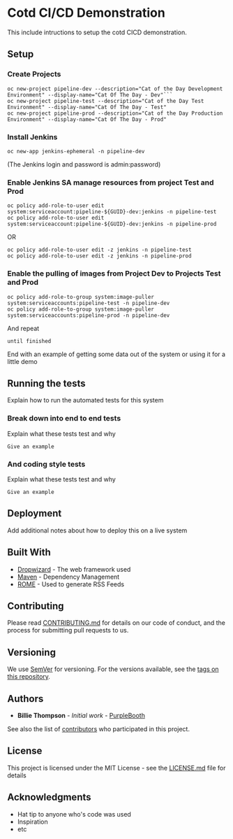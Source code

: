 # Cotd CI/CD Demonstration

This include intructions to setup the cotd CICD demonstration.

## Setup

### Create Projects
```
oc new-project pipeline-dev --description="Cat of the Day Development Environment" --display-name="Cat Of The Day - Dev"```
oc new-project pipeline-test --description="Cat of the Day Test Environment" --display-name="Cat Of The Day - Test"
oc new-project pipeline-prod --description="Cat of the Day Production Environment" --display-name="Cat Of The Day - Prod"
```

### Install Jenkins
```
oc new-app jenkins-ephemeral -n pipeline-dev
```

(The Jenkins login and password is admin:password)

### Enable Jenkins SA manage resources from project Test and Prod
```
oc policy add-role-to-user edit system:serviceaccount:pipeline-${GUID}-dev:jenkins -n pipeline-test
oc policy add-role-to-user edit system:serviceaccount:pipeline-${GUID}-dev:jenkins -n pipeline-prod
```
OR
```
oc policy add-role-to-user edit -z jenkins -n pipeline-test
oc policy add-role-to-user edit -z jenkins -n pipeline-prod
```

### Enable the pulling of images from Project Dev to Projects Test and Prod
```
oc policy add-role-to-group system:image-puller system:serviceaccounts:pipeline-test -n pipeline-dev
oc policy add-role-to-group system:image-puller system:serviceaccounts:pipeline-prod -n pipeline-dev
```
And repeat

```
until finished
```

End with an example of getting some data out of the system or using it for a little demo

## Running the tests

Explain how to run the automated tests for this system

### Break down into end to end tests

Explain what these tests test and why

```
Give an example
```

### And coding style tests

Explain what these tests test and why

```
Give an example
```

## Deployment

Add additional notes about how to deploy this on a live system

## Built With

* [Dropwizard](http://www.dropwizard.io/1.0.2/docs/) - The web framework used
* [Maven](https://maven.apache.org/) - Dependency Management
* [ROME](https://rometools.github.io/rome/) - Used to generate RSS Feeds

## Contributing

Please read [CONTRIBUTING.md](https://gist.github.com/PurpleBooth/b24679402957c63ec426) for details on our code of conduct, and the process for submitting pull requests to us.

## Versioning

We use [SemVer](http://semver.org/) for versioning. For the versions available, see the [tags on this repository](https://github.com/your/project/tags). 

## Authors

* **Billie Thompson** - *Initial work* - [PurpleBooth](https://github.com/PurpleBooth)

See also the list of [contributors](https://github.com/your/project/contributors) who participated in this project.

## License

This project is licensed under the MIT License - see the [LICENSE.md](LICENSE.md) file for details

## Acknowledgments

* Hat tip to anyone who's code was used
* Inspiration
* etc
